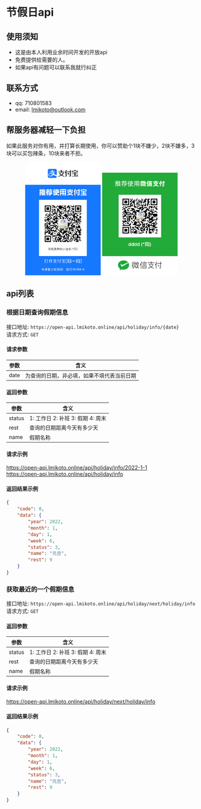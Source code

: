 # 节假日api

## 使用须知
- 这是由本人利用业余时间开发的开放api
- 免费提供给需要的人。
- 如果api有问题可以联系我就行纠正

## 联系方式
- qq: 710801583
- email: lmikoto@outlook.com

## 帮服务器减轻一下负担
如果此服务对你有用，并打算长期使用，你可以赞助个1块不嫌少，2块不嫌多，3块可以买包辣条，10块来者不拒。

<center class="half">
    <img src="/imgs/alipay.png" width="200"/> <img src="/imgs/wepay.png" width="200"/>
</center>

## api列表

### 根据日期查询假期信息
接口地址: `https://open-api.lmikoto.online/api/holiday/info/{date}`   
请求方式: `GET`  

#### 请求参数
|  参数   | 含义  |
|  ----  | ----  |
| date  | 为查询的日期，非必填，如果不填代表当前日期  |
#### 返回参数
|  参数   | 含义  |
|  ----  | ----  |
| status  | 1: 工作日 2: 补班 3: 假期 4: 周末  |
| rest  | 查询的日期距离今天有多少天  |
| name  | 假期名称  |

#### 请求示例
https://open-api.lmikoto.online/api/holiday/info/2022-1-1  
https://open-api.lmikoto.online/api/holiday/info  

#### 返回结果示例 
```json
{
    "code": 0,
    "data": {
        "year": 2022,
        "month": 1,
        "day": 1,
        "week": 6,
        "status": 3,
        "name": "元旦",
        "rest": 9
    }
}
```


### 获取最近的一个假期信息
接口地址: `https://open-api.lmikoto.online/api/holiday/next/holiday/info`   
请求方式: `GET`  

#### 返回参数
|  参数   | 含义  |
|  ----  | ----  |
| status  | 1: 工作日 2: 补班 3: 假期 4: 周末  |
| rest  | 查询的日期距离今天有多少天  |
| name  | 假期名称  |

#### 请求示例
https://open-api.lmikoto.online/api/holiday/next/holiday/info

#### 返回结果示例 
```json
{
    "code": 0,
    "data": {
        "year": 2022,
        "month": 1,
        "day": 1,
        "week": 6,
        "status": 3,
        "name": "元旦",
        "rest": 9
    }
}
```
